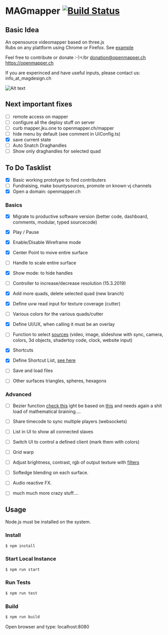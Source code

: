 
# MAGmapper  [![Build Status](https://travis-ci.org/magdesign/MAGmapper.svg?branch=master)](https://travis-ci.org/magdesign/MAGmapper)


## Basic Idea
An opensource videomapper based on three.js</br>
Rubs on any plattform using Chrome or Firefox.
See [example](https://mapper.jku.one/)

Feel free to contribute or donate :-)</br
donation@openmapper.ch
https://openmapper.ch</br>

If you are experinced and have useful inputs, please contact us: info_at_magdesign.ch

![Alt text](https://github.com/magdesign/MAGmapper/blob/master/doc/Layout/Layout_01_MappingMode.png?raw=true "Optional Title")

## Next important fixes
- [ ] remote access on mapper
- [ ] configure all the deploy stuff on server
- [ ] curb mapper.jku.one to openmapper.ch/mapper
- [ ] hide menu by default (see comment in UiConfig.ts)
- [x] save current state
- [ ] Auto Snatch Draghandles
- [ ] Show only draghandles for selected quad

## To Do Tasklist

- [x] Basic working prototype to find contributers
- [ ] Fundraising, make bountysources, promote on known vj channels
- [x] Open a domain: openmapper.ch 

### Basics
- [x] Migrate to productive software version (better code, dashboard, comments, modular, typed sourcecode)
- [x] Play / Pause
- [x] Enable/Disable Wireframe mode
- [x] Center Point to move entire surface
- [ ] Handle to scale entire surface
- [x] Show mode: to hide handles
- [ ] Controller to increase/decrease resolution (15.3.2019)
- [x] Add more quads, delete selected quad (new branch)
- [x] Define uvw read input for texture coverage (cutter)
- [ ] Various colors for the various quads/cutter
- [x] Define UI/UX, when calling it must be an overlay
- [ ] Function to select [sources](https://threejs.org/docs/#api/textures/VideoTexture) (video, image, slideshow with sync, camera, colors, 3d objects, shadertoy code, clock, website input)
- [X] Shortcuts
- [x] Define Shortcut List, [see here](https://github.com/magdesign/MAGmapper/blob/master/doc/Keymap.md)
- [ ] Save and load files
- [ ] Other surfaces triangles, spheres, hexagons


### Advanced
- [ ] Bezier function [check this](https://computergraphics.stackexchange.com/questions/3764/apply-distortion-to-b%C3%A9zier-surface?answertab=votes#tab-top) ight be based on [this](https://pomax.github.io/bezierjs/) and needs again a shit load of mathematical braining....
- [ ] Share timecode to sync multiple players (websockets)
- [ ] List in UI to show all connected slaves
- [ ] Switch UI to control a defined client (mark them with colors)
- [ ] Grid warp
- [ ] Adjust brightness, contrast, rgb of output texture with [filters](https://threejs.org/examples/?q=filt#webgl_materials_texture_filters)
- [ ] Softedge blending on each surface.
- [ ] Audio reactive FX.

- [ ] much much more crazy stuff....



## Usage

Node.js must be installed on the system.

### Install
```sh
$ npm install
```

### Start Local Instance
```sh
$ npm run start
```

### Run Tests
```sh
$ npm run test
```


### Build
```sh
$ npm run build
```

Open browser and type: localhost:8080
